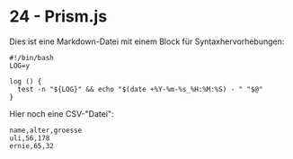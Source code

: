 # 24 - Prism.js

Dies ist eine Markdown-Datei
mit einem Block für Syntaxhervorhebungen:

```shell
#!/bin/bash
LOG=y

log () {
  test -n "${LOG}" && echo "$(date +%Y-%m-%s_%H:%M:%S) - " "$@"
}
```

Hier noch eine CSV-"Datei":

```csv
name,alter,groesse
uli,56,178
ernie,65,32
```
